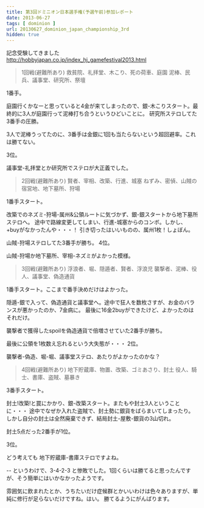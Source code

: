 ```yaml
---
title: 第3回ドミニオン日本選手権(予選午前)参加レポート
date: 2013-06-27
tags: [ dominion ]
url: 20130627_dominion_japan_championship_3rd
hidden: true
---
```

記念受験してきました
<a href="http://hobbyjapan.co.jp/index_hj_gamefestival2013.html">http://hobbyjapan.co.jp/index_hj_gamefestival2013.html</a>

<blockquote>
1回戦(避難所あり)
救貧院、礼拝堂、木こり、死の荷車、庭園
泥棒、民兵、議事堂、研究所、祭壇
</blockquote>
1番手。

庭園行くかなーと思っていると4金が来てしまったので、銀-木こりスタート。最終的に3人が庭園行って泥棒打ち合うというひどいことに。
研究所ステロしてた3番手の圧勝。

3人で泥棒うってたのに、3番手は金銀に1回も当たらないという超回避率。これは勝てない。

3位。

議事堂-礼拝堂とか研究所でステロが大正義でした。

<blockquote>
2回戦(避難所あり)
賢者、宰相、改築、行進、城塞
ねずみ、密偵、山賊の宿営地、地下墓所、狩場
</blockquote>
1番手スタート。

改築でのネズミ-狩場-属州&公領ルートに気づかず、銀-銀スタートから地下墓所ステロへ。
途中で路線変更してしまい、行進-城塞からのコンボ。しかし、+buyがなかったんや・・・！
引き切ったはいいものの、属州1枚！しょぼん。

山賊-狩場ステロしてた3番手が勝ち。
4位。

山賊-狩場か地下墓所、宰相-ネズミがよかった模様。

<blockquote>
3回戦(避難所あり)
浮浪者、堀、隠遁者、賢者、浮浪児
襲撃者、泥棒、役人、議事堂、偽造通貨
</blockquote>
1番手スタート。ここまで番手決めだけはよかった。

隠遁-銀で入って、偽造通貨と議事堂へ。途中で狂人を数枚さすが、お金のバランスが悪かったのか、7金病に。
最後に16金2buyができたけど、よかったのはそれだけ。

襲撃者で獲得したspoilを偽造通貨で倍増させていた2番手が勝ち。

最後に公領を1枚数え忘れるという大失態が・・・
2位。

襲撃者-偽造、堀-堀、議事堂ステロ、あたりがよかったのかな？

<blockquote>
4回戦(避難所あり)
地下貯蔵庫、物置、改築、ゴミあさり、封土
役人、騎士、書庫、盗賊、墓暴き
</blockquote>
3番手スタート。

封土!改築!と罠にかかり、銀-改築スタート。またもや封土3人ということに・・・
途中でなぜか入れた盗賊で、封土勢に銀貨をばらまいてしまったり。
しかし自分の封土は全然廃棄できず、結局封土-屋敷-銀貨の3山切れ。

封土5点だった2番手が1位。

3位。

どう考えても 地下貯蔵庫-書庫ステロですよね。

--
というわけで、3-4-2-3 と惨敗でした。1回くらいは勝てると思ったんですが、そう簡単にはいかなかったようです。

雰囲気に飲まれたとか、うちたいだけ症候群とかいいわけは色々ありますが、単純に修行が足らないだけですね。はい。
勝てるようにがんばります。
